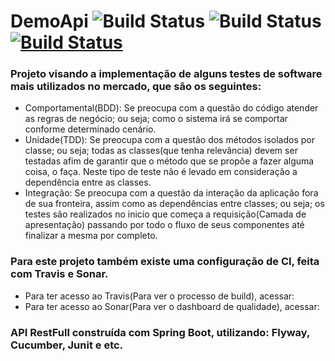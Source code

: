 # DemoApi ![Build Status](https://sonarcloud.io/api/project_badges/measure?project=com.marcospinho%3Ademo-testes-automatizados&metric=alert_status) ![Build Status](https://sonarcloud.io/api/project_badges/measure?project=com.marcospinho%3Ademo-testes-automatizados&metric=coverage) [![Build Status](https://travis-ci.org/MarcosViniciusPinho/DemoApi.svg?branch=master)](https://travis-ci.org/MarcosViniciusPinho/DemoApi)
<h3>Projeto visando a implementação de alguns testes de software mais utilizados no mercado, que são os seguintes:</h3>
<ul>
  <li>
    Comportamental(BDD): Se preocupa com a questão do código atender as regras de negócio; ou seja; como o sistema irá se comportar          conforme determinado cenário.
  </li>
  <li>
    Unidade(TDD): Se preocupa com a questão dos métodos isolados por classe; ou seja; todas as classes(que tenha relevância) devem ser testadas afim de garantir que o método que se propõe a fazer alguma coisa, o faça. Neste tipo de teste não é levado em consideração a dependência entre as classes.
  </li>
  <li>
    Integração: Se preocupa com a questão da interação da aplicação fora de sua fronteira, assim como as dependências entre classes; ou seja; os testes são realizados no inicio que começa a requisição(Camada de apresentação) passando por todo o fluxo de seus componentes até finalizar a mesma por completo.
  </li>
</ul>  

<h3>Para este projeto também existe uma configuração de CI, feita com Travis e Sonar.</h3>
<ul>
  <li>
    Para ter acesso ao Travis(Para ver o processo de build), acessar: 
  </li>
  <li>
    Para ter acesso ao Sonar(Para ver o dashboard de qualidade), acessar: 
  </li>
</ul>  

<h3>API RestFull construída com Spring Boot, utilizando: Flyway, Cucumber, Junit e etc.</h3>
